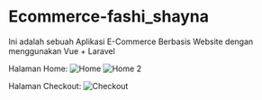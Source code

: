 # Ecommerce-fashi_shayna
Ini adalah sebuah Aplikasi E-Commerce Berbasis Website dengan menggunakan Vue + Laravel

Halaman Home:
![Home](https://user-images.githubusercontent.com/71967665/123344721-aa9ddc80-d57e-11eb-9a9c-4ff07cc507b0.png)
![Home 2](https://user-images.githubusercontent.com/71967665/123344770-c30df700-d57e-11eb-8b26-b4318b9ed4b6.png)


Halaman Checkout:
![Checkout](https://user-images.githubusercontent.com/71967665/123344804-d4570380-d57e-11eb-8e12-de4d47b00d3a.png)

